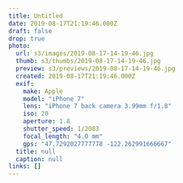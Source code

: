 ```yaml
---
title: Untitled
date: 2019-08-17T21:19:46.000Z
draft: false
drop: true
photo:
  url: s3/images/2019-08-17-14-19-46.jpg
  thumb: s3/thumbs/2019-08-17-14-19-46.jpg
  preview: s3/previews/2019-08-17-14-19-46.jpg
  created: 2019-08-17T21:19:46.000Z
  exif:
    make: Apple
    model: "iPhone 7"
    lens: "iPhone 7 back camera 3.99mm f/1.8"
    iso: 20
    aperture: 1.8
    shutter_speed: 1/2083
    focal_length: "4.0 mm"
    gps: "47.7292027777778 -122.262991666667"
  title: null
  caption: null
links: []
---
```

